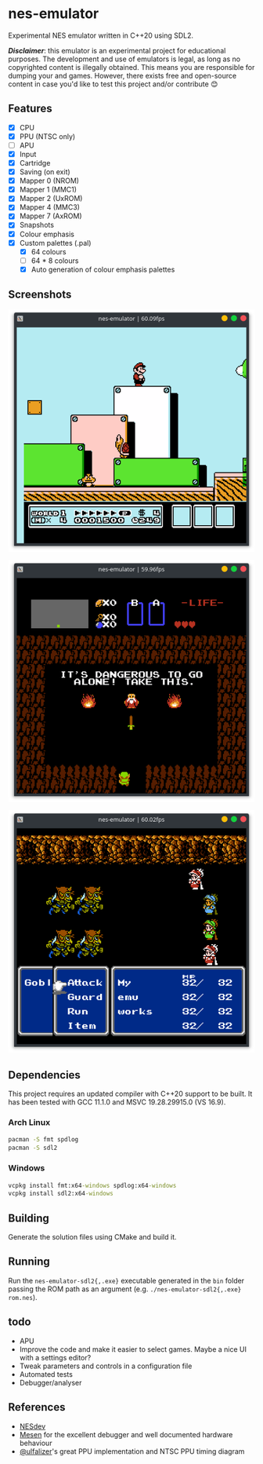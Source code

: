 # nes-emulator

Experimental NES emulator written in C++20 using SDL2.

**_Disclaimer_**: this emulator is an experimental project for educational purposes. The development and use of emulators is legal, as long as no copyrighted content is illegally obtained. This means you are responsible for dumping your and games. However, there exists free and open-source content in case you'd like to test this project and/or contribute :blush:

## Features

- [x] CPU
- [x] PPU (NTSC only)
- [ ] APU
- [x] Input
- [x] Cartridge
- [x] Saving (on exit)
- [x] Mapper 0 (NROM)
- [x] Mapper 1 (MMC1)
- [x] Mapper 2 (UxROM)
- [x] Mapper 4 (MMC3)
- [x] Mapper 7 (AxROM)
- [x] Snapshots
- [x] Colour emphasis
- [x] Custom palettes (.pal)
  - [x] 64 colours
  - [ ] 64 \* 8 colours
  - [x] Auto generation of colour emphasis palettes

## Screenshots

![Alt text](/doc/screenshots/Super_Mario_Bros_3.png?raw=true "Super Mario Bros 3")

![Alt text](/doc/screenshots/The_Legend_of_Zelda.png?raw=true "The Legend of Zelda")

![Alt text](/doc/screenshots/Final_Fantasy_III.png?raw=true "Final Fantasy III")

## Dependencies

This project requires an updated compiler with C++20 support to be built. It has been tested with GCC 11.1.0 and MSVC 19.28.29915.0 (VS 16.9).

### Arch Linux

```bash
pacman -S fmt spdlog
pacman -S sdl2
```

### Windows

```cmd
vcpkg install fmt:x64-windows spdlog:x64-windows
vcpkg install sdl2:x64-windows
```

## Building

Generate the solution files using CMake and build it.

## Running

Run the `nes-emulator-sdl2{,.exe}` executable generated in the `bin` folder passing the ROM path as an argument (e.g. `./nes-emulator-sdl2{,.exe} rom.nes`).

## todo

- APU
- Improve the code and make it easier to select games. Maybe a nice UI with a settings editor?
- Tweak parameters and controls in a configuration file
- Automated tests
- Debugger/analyser

## References

- [NESdev](http://wiki.nesdev.com/w/index.php/Nesdev_Wiki)
- [Mesen](https://www.mesen.ca/) for the excellent debugger and well documented hardware behaviour
- [@ulfalizer](https://github.com/ulfalizer)'s great PPU implementation and NTSC PPU timing diagram
